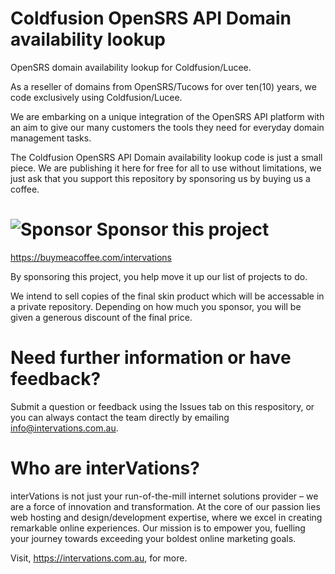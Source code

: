 # Coldfusion OpenSRS API Domain availability lookup
OpenSRS domain availability lookup for Coldfusion/Lucee.

As a reseller of domains from OpenSRS/Tucows for over ten(10) years, we code exclusively using Coldfusion/Lucee.

We are embarking on a unique integration of the OpenSRS API platform with an aim to give our many customers the tools they need for everyday domain management tasks.

The Coldfusion OpenSRS API Domain availability lookup code is just a small piece. We are publishing it here for free for all to use without limitations, we just ask that you support this repository by sponsoring us by buying us a coffee.

# <img src="https://github.com/images/modules/search/mona-love.png" alt="Sponsor"> Sponsor this project
https://buymeacoffee.com/intervations

By sponsoring this project, you help move it up our list of projects to do.

We intend to sell copies of the final skin product which will be accessable in a private repository. Depending on how much you sponsor, you will be given a generous discount of the final price.

# Need further information or have feedback?

Submit a question or feedback using the Issues tab on this respository, or you can always contact the team directly by emailing info@intervations.com.au.

# Who are interVations?

interVations is not just your run-of-the-mill internet solutions provider – we are a force of innovation and transformation. At the core of our passion lies web hosting and design/development expertise, where we excel in creating remarkable online experiences. Our mission is to empower you, fuelling your journey towards exceeding your boldest online marketing goals.

Visit, https://intervations.com.au, for more.
